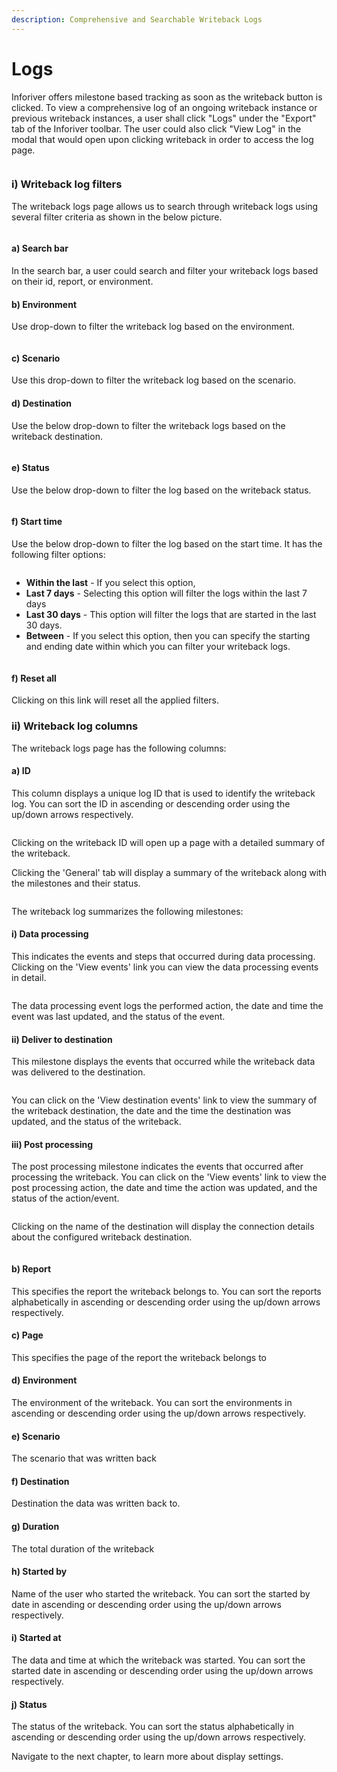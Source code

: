 ```yaml
---
description: Comprehensive and Searchable Writeback Logs
---
```


# Logs

Inforiver offers milestone based tracking as soon as the writeback button is clicked. To view a comprehensive log of an ongoing writeback instance or previous writeback instances, a user shall click "Logs" under the "Export" tab of the Inforiver toolbar. The user could also click "View Log" in the modal that would open upon clicking writeback in order to access the log page.



<figure><img src="../../.gitbook/assets/image (13).png" alt=""><figcaption></figcaption></figure>

### i) Writeback log filters

The writeback logs page allows us to search through writeback logs using several filter criteria as shown in the below picture.&#x20;

<figure><img src="../../.gitbook/assets/logs-filters.png" alt=""><figcaption></figcaption></figure>

#### a) Search bar&#x20;

In the search bar, a user could search and filter your writeback logs based on their id, report, or environment.

#### b) Environment&#x20;

Use drop-down to filter the writeback log based on the environment.

<figure><img src="../../.gitbook/assets/environment-filter.png" alt=""><figcaption></figcaption></figure>

#### c) Scenario&#x20;

Use this drop-down to filter the writeback log based on the scenario.

#### d) Destination&#x20;

Use the below drop-down to filter the writeback logs based on the writeback destination.

<figure><img src="../../.gitbook/assets/log-destination-filter.png" alt=""><figcaption></figcaption></figure>

#### e) Status

Use the below drop-down to filter the log based on the writeback status.&#x20;

<figure><img src="../../.gitbook/assets/log-status-filter.png" alt=""><figcaption></figcaption></figure>

#### f) Start time&#x20;

Use the below drop-down to filter the log based on the start time. It has the following filter options:

<figure><img src="../../.gitbook/assets/start-time-filter.png" alt=""><figcaption></figcaption></figure>

* **Within the last** - If you select this option,&#x20;
* **Last 7 days** - Selecting this option will filter the logs within the last 7 days&#x20;
* **Last 30 days** - This option will filter the logs that are started in the last 30 days.
* **Between** - If you select this option, then you can specify the starting and ending date within which you can filter your writeback logs.

<figure><img src="../../.gitbook/assets/between-date-range.png" alt=""><figcaption></figcaption></figure>

#### f) Reset all

Clicking on this link will reset all the applied filters.

### ii) Writeback log columns

The writeback logs page has the following columns:

#### a) ID&#x20;

This column displays a unique log ID that is used to identify the writeback log. You can sort the ID in ascending or descending order using the up/down arrows respectively.

<figure><img src="../../.gitbook/assets/image (15).png" alt=""><figcaption></figcaption></figure>

Clicking on the writeback ID will open up a page with a detailed summary of the writeback.&#x20;

Clicking the 'General' tab will display a summary of the writeback along with the milestones and their status.

<figure><img src="../../.gitbook/assets/image (18).png" alt=""><figcaption></figcaption></figure>

The writeback log summarizes the following milestones:

#### i) Data processing&#x20;

This indicates the events and steps that occurred during data processing. Clicking on the 'View events' link you can view the data processing events in detail.

<figure><img src="../../.gitbook/assets/image (62).png" alt=""><figcaption></figcaption></figure>

The data processing event logs the performed action, the date and time the event was last updated, and the status of the event.

#### ii) Deliver to destination

This milestone displays the events that occurred while the writeback data was delivered to the destination.

<figure><img src="../../.gitbook/assets/image (17).png" alt=""><figcaption></figcaption></figure>

You can click on the 'View destination events' link to view the summary of the writeback destination, the date and the time the destination was updated, and the status of the writeback.

#### iii) Post processing

The post processing milestone indicates the events that occurred after processing the writeback. You can click on the 'View events' link to view the post processing action, the date and time the action was updated, and the status of the action/event.

<figure><img src="../../.gitbook/assets/image (69).png" alt=""><figcaption></figcaption></figure>

Clicking on the name of the destination will display the connection details about the configured writeback destination.

<figure><img src="../../.gitbook/assets/image (46).png" alt=""><figcaption></figcaption></figure>

#### b) Report &#x20;

This specifies the report the writeback belongs to. You can sort the reports alphabetically in ascending or descending order using the up/down arrows respectively.

#### c) Page

This specifies the page of the report the writeback belongs to

#### d) Environment

The environment of the writeback. You can sort the environments in ascending or descending order using the up/down arrows respectively.

#### e) Scenario&#x20;

The scenario that was written back

#### f) Destination&#x20;

Destination the data was written back to.

#### g) Duration&#x20;

The total duration of the writeback

#### h) Started by

Name of the user who started the writeback. You can sort the started by date in ascending or descending order using the up/down arrows respectively.

#### i) Started at&#x20;

The data and time at which the writeback was started. You can sort the started date in ascending or descending order using the up/down arrows respectively.

#### j) Status&#x20;

The status of the writeback. You can sort the status alphabetically in ascending or descending order using the up/down arrows respectively.

Navigate to the next chapter, to learn more about display settings.
